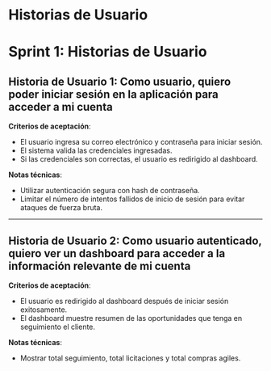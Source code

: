# Historias de Usuario
# Sprint 1: Historias de Usuario

## Historia de Usuario 1: Como usuario, quiero poder iniciar sesión en la aplicación para acceder a mi cuenta

**Criterios de aceptación**:
- El usuario ingresa su correo electrónico y contraseña para iniciar sesión.
- El sistema valida las credenciales ingresadas.
- Si las credenciales son correctas, el usuario es redirigido al dashboard.


**Notas técnicas**:
- Utilizar autenticación segura con hash de contraseña.
- Limitar el número de intentos fallidos de inicio de sesión para evitar ataques de fuerza bruta.

---

## Historia de Usuario 2: Como usuario autenticado, quiero ver un dashboard para acceder a la información relevante de mi cuenta

**Criterios de aceptación**:
- El usuario es redirigido al dashboard después de iniciar sesión exitosamente.
- El dashboard muestre resumen de las oportunidades que tenga en seguimiento el cliente.


**Notas técnicas**: 
- Mostrar total seguimiento, total licitaciones y total compras agiles.
